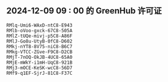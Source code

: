 ## 2024-12-09 09 : 00 的 GreenHub 许可证
```
RMlq-Umi6-WAxD-ntC8-E943
RMlb-oVoo-gxck-67C8-505A
RMlZ-tUQe-mivj-p5C8-A86F
RMlJ-Go8u-UtyB-0fC8-D602
RMkj-nYT8-8V75-niC8-B6C7
RMkg-VTCC-ZGve-F9C8-D2CB
RMjT-7nOQ-OkJB-4UC8-65A0
RMjE-mWkY-i1mH-UqC8-921B
RMj3-mOCE-KeSK-wcC8-56D7
RMf9-q1EF-SjrJ-81C8-F37C
```
